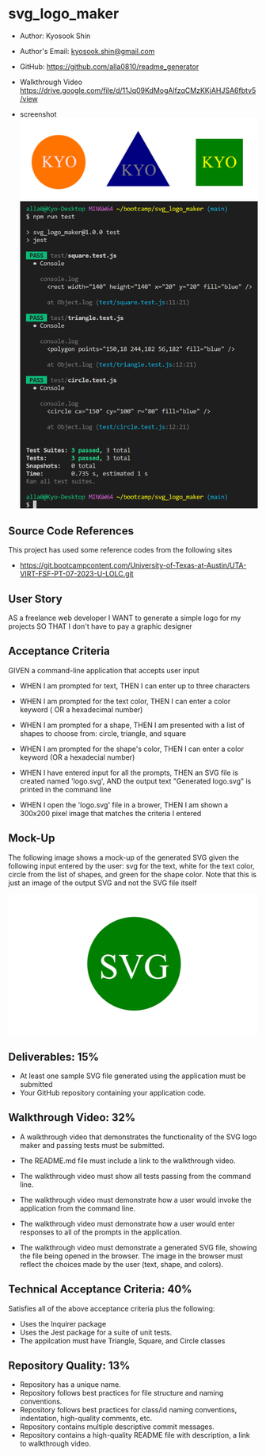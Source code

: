# svg_logo_maker

  * Author: Kyosook Shin
  * Author's Email: kyosook.shin@gmail.com  
  * GitHub: https://github.com/alla0810/readme_generator
  * Walkthrough Video
    https://drive.google.com/file/d/11Jq09KdMogAlfzqCMzKKjAHJSA6fbtv5/view

  * screenshot
![screen1](./images/screen1.png)
![screen2](./images/screen2.png)



## Source Code References
  This project has used some reference codes from the following sites

   * https://git.bootcampcontent.com/University-of-Texas-at-Austin/UTA-VIRT-FSF-PT-07-2023-U-LOLC.git   

   
## User Story

AS a freelance web developer
I WANT to generate a simple logo for my projects
SO THAT I don't have to pay a graphic designer


## Acceptance Criteria

GIVEN a command-line application that accepts user input

* WHEN I am prompted for text, THEN I can enter up to three characters

* WHEN I am prompted for the text color, THEN I can enter a color keyword ( OR a hexadecimal number)

* WHEN I am prompted for a shape, THEN I am presented with a list of shapes to choose from: circle, triangle, and square

* WHEN I am prompted for the shape's color, THEN I can enter a color keyword (OR a hexadecial number)

* WHEN I have entered input for all the prompts, THEN an SVG file is created named 'logo.svg', AND the output text "Generated logo.svg" is printed in the command line

* WHEN I open the 'logo.svg' file in a brower, THEN I am shown a 300x200 pixel image that matches the criteria I entered


## Mock-Up
The following image shows a mock-up of the generated SVG given the following input entered by the user: svg for the text, white for the text color, circle from the list of shapes, and green for the shape color.  Note that this is just an image of the output SVG and not the SVG file itself

![appearance](./images/10-oop-homework-demo.png)


## Deliverables: 15%
* At least one sample SVG file generated using the application must be submitted
* Your GitHub repository containing your application code.

## Walkthrough Video: 32%
* A walkthrough video that demonstrates the functionality of the SVG logo maker and passing tests must be submitted.

* The README.md file must include a link to the walkthrough video.

* The walkthrough video must show all tests passing from the command line.

* The walkthrough video must demonstrate how a user would invoke the application from the command line.

* The walkthrough video must demonstrate how a user would enter responses to all of the prompts in the application.

* The walkthrough video must demonstrate a generated SVG file, showing the file being opened in the browser.  The image in the browser must reflect the choices made by the user (text, shape, and colors).

## Technical Acceptance Criteria: 40%

Satisfies all of the above acceptance criteria plus the following:
* Uses the Inquirer package
* Uses the Jest package for a suite of unit tests.
* The appilcation must have Triangle, Square, and Circle classes

## Repository Quality: 13%

* Repository has a unique name.
* Repository follows best practices for file structure and naming conventions.
* Repository follows best practices for class/id naming conventions, indentation, high-quality comments, etc.
* Repository contains multiple descriptive commit messages.
* Repository contains a high-quality README file with description, a link to walkthrough video.
